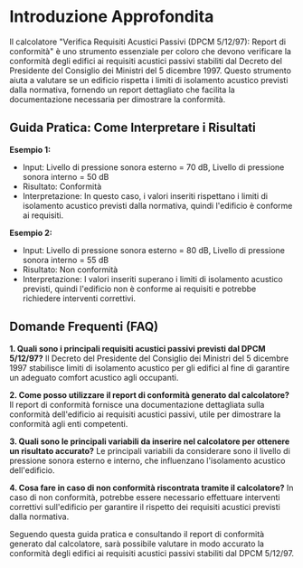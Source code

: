 # Introduzione Approfondita
Il calcolatore "Verifica Requisiti Acustici Passivi (DPCM 5/12/97): Report di conformità" è uno strumento essenziale per coloro che devono verificare la conformità degli edifici ai requisiti acustici passivi stabiliti dal Decreto del Presidente del Consiglio dei Ministri del 5 dicembre 1997. Questo strumento aiuta a valutare se un edificio rispetta i limiti di isolamento acustico previsti dalla normativa, fornendo un report dettagliato che facilita la documentazione necessaria per dimostrare la conformità.

## Guida Pratica: Come Interpretare i Risultati

**Esempio 1:**
- Input: Livello di pressione sonora esterno = 70 dB, Livello di pressione sonora interno = 50 dB
- Risultato: Conformità
- Interpretazione: In questo caso, i valori inseriti rispettano i limiti di isolamento acustico previsti dalla normativa, quindi l'edificio è conforme ai requisiti.

**Esempio 2:**
- Input: Livello di pressione sonora esterno = 80 dB, Livello di pressione sonora interno = 55 dB
- Risultato: Non conformità
- Interpretazione: I valori inseriti superano i limiti di isolamento acustico previsti, quindi l'edificio non è conforme ai requisiti e potrebbe richiedere interventi correttivi.

## Domande Frequenti (FAQ)

**1. Quali sono i principali requisiti acustici passivi previsti dal DPCM 5/12/97?**
Il Decreto del Presidente del Consiglio dei Ministri del 5 dicembre 1997 stabilisce limiti di isolamento acustico per gli edifici al fine di garantire un adeguato comfort acustico agli occupanti.

**2. Come posso utilizzare il report di conformità generato dal calcolatore?**
Il report di conformità fornisce una documentazione dettagliata sulla conformità dell'edificio ai requisiti acustici passivi, utile per dimostrare la conformità agli enti competenti.

**3. Quali sono le principali variabili da inserire nel calcolatore per ottenere un risultato accurato?**
Le principali variabili da considerare sono il livello di pressione sonora esterno e interno, che influenzano l'isolamento acustico dell'edificio.

**4. Cosa fare in caso di non conformità riscontrata tramite il calcolatore?**
In caso di non conformità, potrebbe essere necessario effettuare interventi correttivi sull'edificio per garantire il rispetto dei requisiti acustici previsti dalla normativa.

Seguendo questa guida pratica e consultando il report di conformità generato dal calcolatore, sarà possibile valutare in modo accurato la conformità degli edifici ai requisiti acustici passivi stabiliti dal DPCM 5/12/97.
